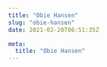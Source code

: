 ```yaml
---
title: "Obie Hansen"
slug: "obie-hansen"
date: 2021-02-20T06:51:35Z

meta:
  title: "Obie Hansen"
---
```


